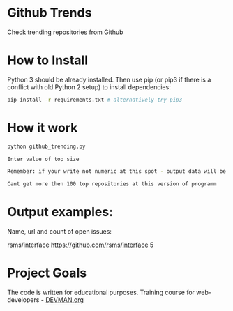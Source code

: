 # Github Trends

Check trending repositories from Github

# How to Install

Python 3 should be already installed. Then use pip (or pip3 if there is a conflict with old Python 2 setup) to install dependencies:

```bash
pip install -r requirements.txt # alternatively try pip3
```

# How it work
```bash
python github_trending.py
```
```bash
Enter value of top size 
```
```bash
Remember: if your write not numeric at this spot - output data will be 30 top repositories
```
```bash
Cant get more then 100 top repositories at this version of programm
```

# Output examples:

Name, url and count of open issues:

rsms/interface https://github.com/rsms/interface 5

# Project Goals

The code is written for educational purposes. Training course for web-developers - [DEVMAN.org](https://devman.org)

